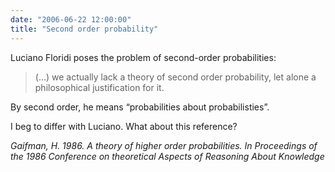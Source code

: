 ```yaml
---
date: "2006-06-22 12:00:00"
title: "Second order probability"
---
```




Luciano Floridi poses the problem of second-order probabilities:

> (&hellip;) we actually lack a theory of second order probability, let alone a philosophical justification for it.


By second order, he means &ldquo;probabilities about probabilisties&rdquo;.

I beg to differ with Luciano. What about this reference?

<em>Gaifman, H. 1986. A theory of higher order probabilities. In Proceedings of the 1986 Conference on theoretical Aspects of Reasoning About Knowledge</em>

